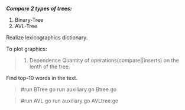 ***Сompare 2 types of trees:***


1) Binary-Tree
2) AVL-Tree

Realize lexicographics dictionary.

To plot graphics:

> 1. Dependence Quantity of operations(compare||inserts) on the lenth of the tree.

Find top-10 words in the text.

> #run BTree
> go run auxiliary.go Btree.go

> #run AVL
> go run auxiliary.go AVLtree.go

